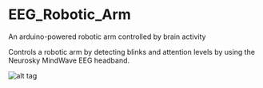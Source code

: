 EEG_Robotic_Arm
===============

An arduino-powered robotic arm controlled by brain activity

Controls a robotic arm by detecting blinks and attention levels by using the Neurosky MindWave EEG headband.

![alt tag](http://i.imgur.com/rPnho73.jpg)
